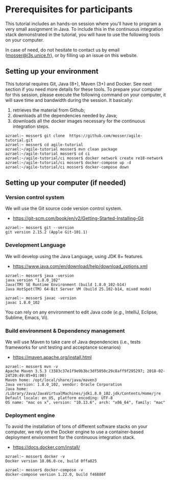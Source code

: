 # Prerequisites for participants

This tutorial includes an hands-on session where you'll have to program a very small assignment in Java. To include 
this in the continuous integration stack demonstrated in the tutorial, you will have to use the following tools on 
your computer.

In case of need, do not hesitate to contact us by email ([mosser@i3s.unice.fr](mosser@i3s.unice.fr)), or by filling 
up an issue on this website.

## Setting up your environment

This tutorial requires Git, Java (8+), Maven (3+) and Docker. See next section if you need more details for these tools. 
To prepare your computer for this session, please execute the following command on your computer, it will save time and 
bandwidth during the session. It basically: 

  1. retrieves the material from Github;
  2. downloads all the dependencies 
needed by Java;
  3. downloads all the docker images necessary for the continuous integration steps.

```
azrael:~ mosser$ git clone  https://github.com/mosser/agile-tutorial.git
azrael:~ mosser$ cd agile-tutorial
azrael:~/agile-tutorial mosser$ mvn clean package
azrael:~/agile-tutorial mosser$ cd ci
azrael:~/agile-tutorial/ci mosser$ docker network create re18-network
azrael:~/agile-tutorial/ci mosser$ docker-compose up -d
azrael:~/agile-tutorial/ci mosser$ docker-compose down
```

## Setting up your computer (if needed)

### Version control system

We will use the Git source code version control system.

* https://git-scm.com/book/en/v2/Getting-Started-Installing-Git

```
azrael:~ mosser$ git --version
git version 2.15.2 (Apple Git-101.1)
```

### Development Language

We will develop using the Java Language, using JDK 8+ features.

* https://www.java.com/en/download/help/download_options.xml

```
azrael:~ mosser$ java -version
java version "1.8.0_102"
Java(TM) SE Runtime Environment (build 1.8.0_102-b14)
Java HotSpot(TM) 64-Bit Server VM (build 25.102-b14, mixed mode)

azrael:~ mosser$ javac -version
javac 1.8.0_102
```

You can rely on any environment to edit Java code (_e.g._, IntelliJ, Eclipse, Sublime, Emacs, Vi).

### Build environment & Dependency management

We will use Maven to take care of Java dependencies (i.e., tests frameworks for unit testing and acceptance scenarios)

* https://maven.apache.org/install.html

```
azrael:~ mosser$ mvn -v
Apache Maven 3.5.3 (3383c37e1f9e9b3bc3df5050c29c8aff9f295297; 2018-02-24T20:49:05+01:00)
Maven home: /opt/local/share/java/maven3
Java version: 1.8.0_102, vendor: Oracle Corporation
Java home: /Library/Java/JavaVirtualMachines/jdk1.8.0_102.jdk/Contents/Home/jre
Default locale: en_US, platform encoding: UTF-8
OS name: "mac os x", version: "10.13.6", arch: "x86_64", family: "mac"
```


### Deployment engine

To avoid the installation of tons of different software stacks on your computer, we rely on the Docker engine to use a 
container-based deployment environment for the continuous integration stack.

* https://docs.docker.com/install/

```
azrael:~ mosser$ docker -v
Docker version 18.06.0-ce, build 0ffa825

azrael:~ mosser$ docker-compose -v
docker-compose version 1.22.0, build f46880f
```

